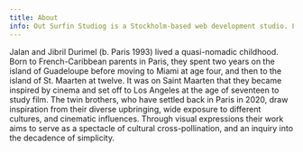 ```yaml
---
title: About
info: Out Surfin Studiog is a Stockholm-based web development studio. Lorem ipsum dolor sit amet consectetur adipisicing elit. Accusantium fugiat ipsam praesentium, provident impedit at odio sed libero similique ab, voluptates distinctio excepturi, ad hic? Necessitatibus quae ipsum aut iure.
---
```


Jalan and Jibril Durimel (b. Paris 1993) lived a quasi-nomadic childhood. Born to French-Caribbean parents in Paris, they spent two years on the island of Guadeloupe before moving to Miami at age four, and then to the island of St. Maarten at twelve. It was on Saint Maarten that they became inspired by cinema and set off to Los Angeles at the age of seventeen to study film. The twin brothers, who have settled back in Paris in 2020, draw inspiration from their diverse upbringing, wide exposure to different cultures, and cinematic influences. Through visual expressions their work aims to serve as a spectacle of cultural cross-pollination, and an inquiry into the decadence of simplicity.
